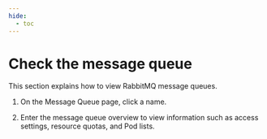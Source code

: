 ```yaml
---
hide:
  - toc
---
```


# Check the message queue

This section explains how to view RabbitMQ message queues.

1. On the Message Queue page, click a name.

    <!--screenshot-->

2. Enter the message queue overview to view information such as access settings, resource quotas, and Pod lists.

    <!--screenshot-->